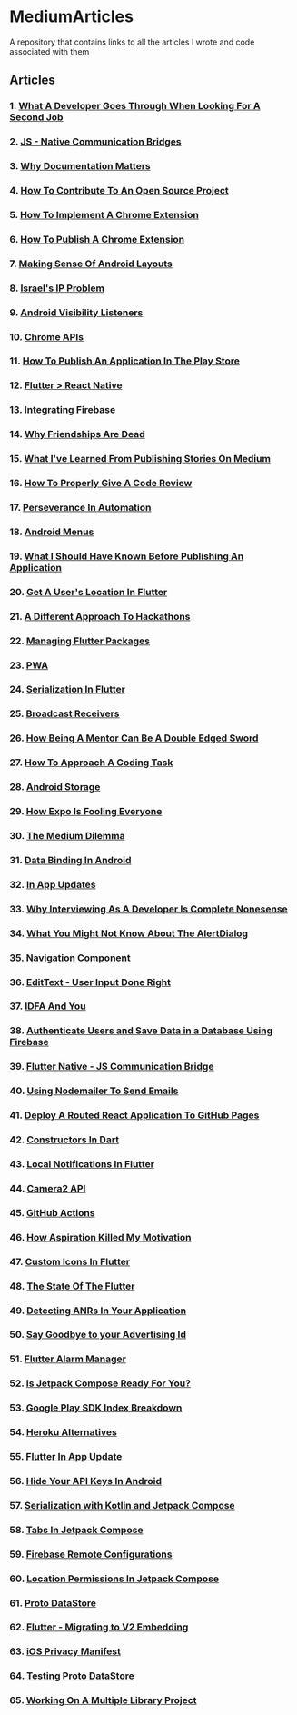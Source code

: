 # MediumArticles
A repository that contains links to all the articles I wrote and code associated with them

## Articles

### 1.  [What A Developer Goes Through When Looking For A Second Job](https://medium.freecodecamp.org/what-a-developer-goes-through-when-looking-for-a-second-job-f061c26ffd8f)

### 2.  [JS - Native Communication Bridges](https://medium.com/@tomerpacific/burning-bridges-native-part-1-7baef82b3f02)

### 3. [Why Documentation Matters](https://medium.com/@tomerpacific/documentation-matters-41ef62dd5c2f)

### 4. [How To Contribute To An Open Source Project](https://medium.com/@tomerpacific/how-to-contribute-to-an-open-source-repository-d66b5e99eec5)

### 5. [How To Implement A Chrome Extension](https://medium.freecodecamp.org/how-to-implement-a-chrome-extension-3802d63b5376)

### 6. [How To Publish A Chrome Extension](https://medium.freecodecamp.org/how-to-publish-your-chrome-extension-dd8400a3d53)

### 7. [Making Sense Of Android Layouts](https://medium.freecodecamp.org/how-to-make-sense-of-the-many-android-layouts-693b262706e0)

### 8. [Israel's IP Problem](https://hackernoon.com/israels-ip-problem-7d8916cb93ec)

### 9. [Android Visibility Listeners](https://medium.freecodecamp.org/how-and-why-to-use-android-visibility-listeners-971e3b6511ec)

### 10. [Chrome APIs](https://medium.freecodecamp.org/features-of-the-chrome-api-you-should-know-bf5c8b6c7733)

### 11. [How To Publish An Application In The Play Store](https://medium.freecodecamp.org/how-to-publish-an-application-in-the-play-store-8ddcc6dc3587)

### 12. [Flutter > React Native](https://hackernoon.com/flutter-react-native-b5e82a2c3e82)

### 13. [Integrating Firebase](https://medium.freecodecamp.org/how-to-integrate-firebase-with-your-application-74fdde01dfe2)

### 14. [Why Friendships Are Dead](https://hackernoon.com/why-friendships-are-dead-4db6f27962da)

### 15. [What I've Learned From Publishing Stories On Medium](https://medium.freecodecamp.org/what-ive-learned-from-publishing-stories-on-medium-9057da232465)

### 16. [How To Properly Give A Code Review](https://medium.freecodecamp.org/how-to-properly-give-a-code-review-c2fcc49e345f)

### 17. [Perseverance In Automation](https://medium.com/swlh/perseverance-in-automation-147630672ba8)

### 18. [Android Menus](https://medium.freecodecamp.org/an-introduction-to-android-menus-c9f382264b49)

### 19. [What I Should Have Known Before Publishing An Application](https://hackernoon.com/what-i-should-have-known-before-publishing-an-application-898d8f72a0e2)

### 20. [Get A User's Location In Flutter](https://medium.com/flutter-community/get-a-users-location-in-flutter-20f488ac8043)

### 21. [A Different Approach To Hackathons](https://medium.freecodecamp.org/a-different-approach-to-hackathons-b88960d9cb79)

### 22. [Managing Flutter Packages](https://medium.com/flutter-community/managing-packages-in-flutter-6018cecaf3a7)

### 23. [PWA](https://medium.freecodecamp.org/an-explanation-of-progressive-web-apps-for-the-non-pwa-crowd-8a400e275ea1)

### 24. [Serialization In Flutter](https://medium.com/flutter-community/serializing-your-object-in-flutter-ab510f0b8b47)

### 25. [Broadcast Receivers](https://android.jlelse.eu/broadcast-receivers-for-beginners-a9d7aa03fb76)

### 26. [How Being A Mentor Can Be A Double Edged Sword](https://www.freecodecamp.org/news/how-being-a-mentor-can-be-a-double-edged-sword/)

### 27. [How To Approach A Coding Task](https://medium.com/better-programming/how-to-approach-a-coding-task-15178b7f04fa)

### 28. [Android Storage](https://android.jlelse.eu/android-memory-cd45b82c0995)

### 29. [How Expo Is Fooling Everyone](https://medium.com/better-programming/how-expo-is-fooling-everyone-adf7f34d7528)

### 30. [The Medium Dilemma](https://medium.com/@tomerpacific/the-medium-dilemma-39307304558)

### 31. [Data Binding In Android](https://medium.com/better-programming/how-to-bind-data-in-android-bbb1e180a928)

### 32. [In App Updates](https://android.jlelse.eu/in-app-updates-6de58dab26ce)

### 33. [Why Interviewing As A Developer Is Complete Nonesense](https://hackernoon.com/why-interviewing-as-a-developer-is-complete-nonsense-qt6q3yb4)

### 34. [What You Might Not Know About The AlertDialog](https://proandroiddev.com/what-you-might-not-know-about-the-alertdialog-2bdc55f3d907)

### 35. [Navigation Component](https://proandroiddev.com/android-navigation-component-fc783c03bb8d)

### 36. [EditText - User Input Done Right](https://proandroiddev.com/edittext-user-input-done-right-9efebe877091)

### 37. [IDFA And You](https://medium.com/macoclock/idfa-and-you-7907c7336119)

### 38. [Authenticate Users and Save Data in a Database Using Firebase](https://medium.com/better-programming/authenticate-users-and-save-data-in-a-database-using-firebase-5a7e8828a5f8)

### 39. [Flutter Native - JS Communication Bridge](https://medium.com/flutter-community/js-native-communication-bridge-in-flutter-f94b65913df1)

### 40. [Using Nodemailer To Send Emails](https://medium.com/better-programming/using-nodemailer-to-send-emails-from-your-node-js-server-d726f73d0439)

### 41. [Deploy A Routed React Application To GitHub Pages](https://betterprogramming.pub/how-to-deploy-a-routed-react-app-to-github-pages-9a40a31a0afc)

### 42. [Constructors In Dart](https://www.freecodecamp.org/news/constructors-in-dart/)

### 43. [Local Notifications In Flutter](https://medium.com/flutter-community/local-notifications-in-flutter-746eb1d606c6)

### 44. [Camera2 API](https://proandroiddev.com/camera2-everything-you-wanted-to-know-2501f9fd846a)

### 45. [GitHub Actions](https://proandroiddev.com/automating-your-android-development-using-github-actions-aad6c6ec9ea2)

### 46. [How Aspiration Killed My Motivation](https://hackernoon.com/how-aspiration-killed-my-motivation)

### 47. [Custom Icons In Flutter](https://medium.com/flutter-community/how-to-add-custom-icons-to-your-flutter-application-463dbd35fd39)

### 48. [The State Of The Flutter](https://medium.com/flutter-community/the-state-of-the-flutter-4a178325cced)

### 49. [Detecting ANRs In Your Application](https://proandroiddev.com/detecting-anrs-in-your-application-f7ee90fa3cfd)

### 50. [Say Goodbye to your Advertising Id](https://medium.com/adventures-in-consumer-technology/say-bye-bye-to-your-advertising-id-8d8946a9af83)

### 51. [Flutter Alarm Manager](https://medium.com/flutter-community/flutter-alarmmanager-f184671240cb)

### 52. [Is Jetpack Compose Ready For You?](https://medium.com/better-programming/is-jetpack-compose-ready-for-you-eae6c93ad3f8)

### 53. [Google Play SDK Index Breakdown](https://proandroiddev.com/google-play-sdk-index-breakdown-6203000d9018)

### 54. [Heroku Alternatives](https://levelup.gitconnected.com/the-end-of-free-dynos-at-heroku-272fdf2d78c4)

### 55. [Flutter In App Update](https://medium.com/flutter-community/in-app-update-the-flutter-way-2f25e4a02c02)

### 56. [Hide Your API Keys In Android](https://proandroiddev.com/hide-your-api-keys-in-android-d4c52446d0bc)

### 57. [Serialization with Kotlin and Jetpack Compose](https://levelup.gitconnected.com/serialization-with-kotlin-and-jetpack-compose-3ab36055fd59)

### 58. [Tabs In Jetpack Compose](https://proandroiddev.com/tabs-in-jetpack-compose-81b1496c97dc)

### 59. [Firebase Remote Configurations](https://medium.com/p/ff1d7161bb01#4817-54e24931e939)

### 60. [Location Permissions In Jetpack Compose](https://medium.com/p/bb9b3dae8d76#1585-a6ff6a90d783)

### 61. [Proto DataStore](https://medium.com/p/36ae997d00f2)

### 62. [Flutter - Migrating to V2 Embedding](https://medium.com/p/964fd4ed9e5a)

### 63. [iOS Privacy Manifest](https://medium.com/p/6b56a895d122)

### 64. [Testing Proto DataStore](https://proandroiddev.com/testing-proto-datastore-63580efbf5fc)

### 65. [Working On A Multiple Library Project](https://proandroiddev.com/working-on-a-multiple-library-project-b01af2625391)
